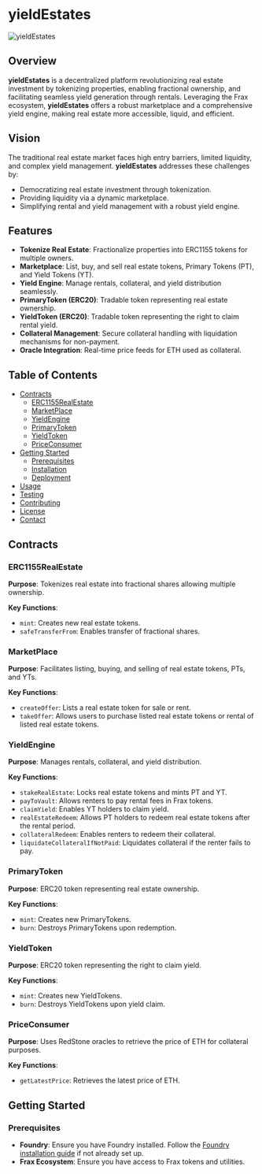 # yieldEstates

![yieldEstates](https://path_to_logo/logo.png) <!-- Replace with your project's logo URL -->

## Overview

**yieldEstates** is a decentralized platform revolutionizing real estate investment by tokenizing properties, enabling fractional ownership, and facilitating seamless yield generation through rentals. Leveraging the Frax ecosystem, **yieldEstates** offers a robust marketplace and a comprehensive yield engine, making real estate more accessible, liquid, and efficient.

## Vision

The traditional real estate market faces high entry barriers, limited liquidity, and complex yield management. **yieldEstates** addresses these challenges by:
- Democratizing real estate investment through tokenization.
- Providing liquidity via a dynamic marketplace.
- Simplifying rental and yield management with a robust yield engine.

## Features

- **Tokenize Real Estate**: Fractionalize properties into ERC1155 tokens for multiple owners.
- **Marketplace**: List, buy, and sell real estate tokens, Primary Tokens (PT), and Yield Tokens (YT).
- **Yield Engine**: Manage rentals, collateral, and yield distribution seamlessly.
- **PrimaryToken (ERC20)**: Tradable token representing real estate ownership.
- **YieldToken (ERC20)**: Tradable token representing the right to claim rental yield.
- **Collateral Management**: Secure collateral handling with liquidation mechanisms for non-payment.
- **Oracle Integration**: Real-time price feeds for ETH used as collateral.

## Table of Contents

- [Contracts](#contracts)
  - [ERC1155RealEstate](#erc1155realestate)
  - [MarketPlace](#marketplace)
  - [YieldEngine](#yieldengine)
  - [PrimaryToken](#primarytoken)
  - [YieldToken](#yieldtoken)
  - [PriceConsumer](#priceconsumer)
- [Getting Started](#getting-started)
  - [Prerequisites](#prerequisites)
  - [Installation](#installation)
  - [Deployment](#deployment)
- [Usage](#usage)
- [Testing](#testing)
- [Contributing](#contributing)
- [License](#license)
- [Contact](#contact)

## Contracts

### ERC1155RealEstate

**Purpose**: Tokenizes real estate into fractional shares allowing multiple ownership.

**Key Functions**:
- `mint`: Creates new real estate tokens.
- `safeTransferFrom`: Enables transfer of fractional shares.

### MarketPlace

**Purpose**: Facilitates listing, buying, and selling of real estate tokens, PTs, and YTs.

**Key Functions**:
- `createOffer`: Lists a real estate token for sale or rent.
- `takeOffer`: Allows users to purchase listed real estate tokens or rental of listed real estate tokens.

### YieldEngine

**Purpose**: Manages rentals, collateral, and yield distribution.

**Key Functions**:
- `stakeRealEstate`: Locks real estate tokens and mints PT and YT.
- `payToVault`: Allows renters to pay rental fees in Frax tokens.
- `claimYield`: Enables YT holders to claim yield.
- `realEstateRedeem`: Allows PT holders to redeem real estate tokens after the rental period.
- `collateralRedeem`: Enables renters to redeem their collateral.
- `liquidateCollateralIfNotPaid`: Liquidates collateral if the renter fails to pay.

### PrimaryToken

**Purpose**: ERC20 token representing real estate ownership.

**Key Functions**:
- `mint`: Creates new PrimaryTokens.
- `burn`: Destroys PrimaryTokens upon redemption.

### YieldToken

**Purpose**: ERC20 token representing the right to claim yield.

**Key Functions**:
- `mint`: Creates new YieldTokens.
- `burn`: Destroys YieldTokens upon yield claim.

### PriceConsumer

**Purpose**: Uses RedStone oracles to retrieve the price of ETH for collateral purposes.

**Key Functions**:
- `getLatestPrice`: Retrieves the latest price of ETH.

## Getting Started

### Prerequisites

- **Foundry**: Ensure you have Foundry installed. Follow the [Foundry installation guide](https://github.com/foundry-rs/foundry) if not already set up.
- **Frax Ecosystem**: Ensure you have access to Frax tokens and utilities.

